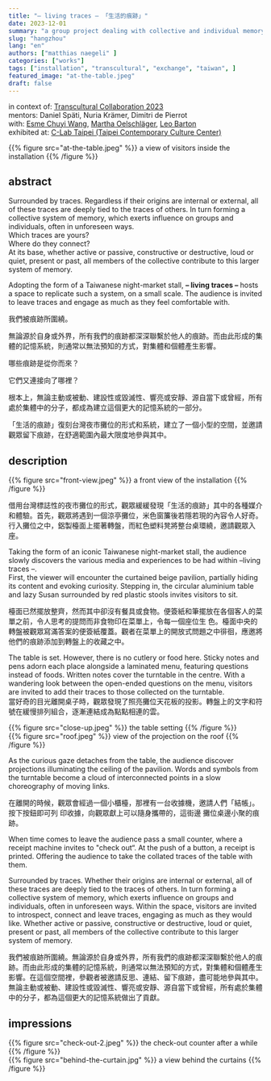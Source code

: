 ```yaml
---
title: "– living traces – 「生活的痕跡」"
date: 2023-12-01
summary: "a group project dealing with collective and individual memory, that was realized during Transcultural Collaboration 2023, in Taipei, Taiwan"
slug: "hangzhou"
lang: "en"
authors: ["matthias naegeli" ]
categories: ["works"]
tags: ["installation", "transcultural", "exchange", "taiwan", ]
featured_image: "at-the-table.jpeg"
draft: false
---
```


in context of: [Transcultural Collaboration 2023](https://shared-campus.com/themes/cultures-histories-futures/transcultural-collaboration/transcultural-collaboration-2023/)  
mentors: Daniel Späti, Nuria Krämer, Dimitri de Pierrot   
with: [Esme Chuyi Wang](https://esmechuyiwang.cargo.site/), [Martha Oelschläger](), [Leo Barton](https://linktr.ee/cinemaleo)  
exhibited at: [C-Lab Taipei (Taipei Contemporary Culture Center)](https://clab.org.tw/en/)



{{% figure src="at-the-table.jpeg" %}} a view of visitors inside the installation {{% /figure %}}  
  

## abstract  

Surrounded by traces.
Regardless if their origins are internal or external, all of these traces are deeply tied to the traces of others. In turn forming a collective system of memory, which exerts influence on groups and individuals, often in unforeseen ways.  
Which traces are yours?  
Where do they connect?  
At its base, whether active or passive, constructive or destructive, loud or quiet, present or past, all members of the collective contribute to this larger system of memory.  
  
Adopting the form of a Taiwanese night-market stall, **– living traces –** hosts a space to replicate such a system, on a small scale. The audience is invited to leave traces and engage as much as they feel comfortable with.

我們被痕跡所圍繞。

無論源於自身或外界，所有我們的痕跡都深深聯繫於他人的痕跡。而由此形成的集體的記憶系統，則通常以無法預知的方式，對集體和個體產生影響。

哪些痕跡是從你而來？  

它們又連接向了哪裡？  

根本上，無論主動或被動、建設性或毀滅性、響亮或安靜、源自當下或曾經，所有處於集體中的分子，都成為建立這個更大的記憶系統的一部分。

「生活的痕跡」復刻台灣夜市攤位的形式和系統，建立了一個小型的空間，並邀請觀眾留下痕跡，在舒適範圍內最大限度地參與其中。


## description  

{{% figure src="front-view.jpeg" %}} a front view of the installation {{% /figure %}} 

借用台灣標誌性的夜市攤位的形式，觀眾緩緩發現「生活的痕跡」其中的各種媒介和體驗。首先，觀眾將遇到一個涼亭攤位，米色窗簾後若隱若現的內容令人好奇。行入攤位之中，鋁製檯面上擺著轉盤，而紅色塑料凳將整台桌環繞，邀請觀眾入座。  

Taking the form of an iconic Taiwanese night-market stall, the audience slowly discovers the various media and
experiences to be had within –living traces –.  
First, the viewer will encounter the curtained beige pavilion, partially hiding its content and evoking curiosity.
Stepping in, the circular aluminium table and lazy Susan surrounded by red plastic stools invites visitors to sit.
  
檯面已然擺放整齊，然而其中卻沒有餐具或食物。便簽紙和筆擺放在各個客人的菜單之前，令人思考的提問而非食物印在菜單上，令每一個座位生
色。檯面中央的轉盤被觀眾寫滿答案的便簽紙覆蓋。觀者在菜單上的開放式問題之中徘徊，應邀將他們的痕跡添加到轉盤上的收藏之中。  
  
  
The table is set. However, there is no cutlery or food here. Sticky notes and pens adorn each place
alongside a laminated menu, featuring questions instead of foods. Written notes cover the turntable in the centre. With a wandering look between the open-ended questions on the menu, visitors are invited to add their traces to those collected on the turntable.  
當好奇的目光離開桌子時，觀眾發現了照亮攤位天花板的投影。轉盤上的文字和符號在緩慢排列組合，逐漸連結成為點點相連的雲。  
  
{{% figure src="close-up.jpeg" %}} the table setting {{% /figure %}}  
{{% figure src="roof.jpeg" %}} view of the projection on the roof {{% /figure %}}  
  
As the curious gaze detaches from the table, the audience discover projections illuminating the ceiling of the pavilion. Words and symbols from the turntable become a cloud of interconnected points in a slow choreography of moving links.  

在離開的時候，觀眾會經過一個小櫃檯，那裡有一台收據機，邀請人們「結帳」。 按下按鈕即可列 印收據，向觀眾獻上可以隨身攜帶的，這街邊
攤位桌邊小聚的痕跡。  

When time comes to leave the audience pass a small counter, where a receipt machine invites to "check out“. At the push of a button, a receipt is printed. Offering the audience to take the collated traces of the table with them.  

Surrounded by traces. Whether their origins are internal or external, all of these traces are deeply tied to the traces of others. In turn forming a collective system of memory, which exerts influence on groups and individuals, often in unforeseen ways. Within the space, visitors are invited to introspect, connect and leave traces, engaging as much as they would like. Whether active or passive, constructive or destructive, loud or quiet, present or past, all members of the collective contribute to this larger system of memory.  

我們被痕跡所圍繞。無論源於自身或外界，所有我們的痕跡都深深聯繫於他人的痕跡。而由此形成的集體的記憶系統，則通常以無法預知的方式，對集體和個體產生影響。在這個空間裡，參觀者被邀請反思、連結、留下痕跡，盡可能地參與其中。無論主動或被動、建設性或毀滅性、響亮或安靜、源自當下或曾經，所有處於集體中的分子，都為這個更大的記憶系統做出了貢獻。  
  


## impressions  
{{% figure src="check-out-2.jpeg" %}} the check-out counter after a while {{% /figure %}}  
{{% figure src="behind-the-curtain.jpg" %}} a view behind the curtains {{% /figure %}}  

